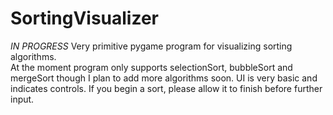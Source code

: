 # SortingVisualizer
*IN PROGRESS* Very primitive pygame program for visualizing sorting algorithms.  
At the moment program only supports selectionSort, bubbleSort and mergeSort though I plan to add more algorithms soon. UI is very basic and indicates controls. If you begin a sort, please allow it to finish before further input. 
